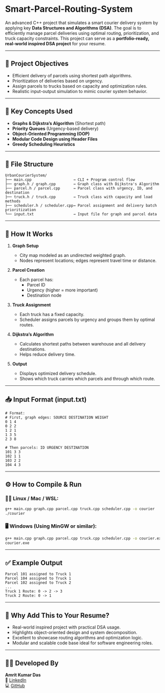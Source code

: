 # Smart-Parcel-Routing-System

An advanced C++ project that simulates a smart courier delivery system by applying key **Data Structures and Algorithms (DSA)**. The goal is to efficiently manage parcel deliveries using optimal routing, prioritization, and truck capacity constraints. This project can serve as a **portfolio-ready, real-world inspired DSA project** for your resume.

---

## 📌 Project Objectives

- Efficient delivery of parcels using shortest path algorithms.
- Prioritization of deliveries based on urgency.
- Assign parcels to trucks based on capacity and optimization rules.
- Realistic input-output simulation to mimic courier system behavior.

---

## 🧠 Key Concepts Used

- **Graphs & Dijkstra’s Algorithm** (Shortest path)
- **Priority Queues** (Urgency-based delivery)
- **Object-Oriented Programming (OOP)**
- **Modular Code Design using Header Files**
- **Greedy Scheduling Heuristics**

---

## 📁 File Structure

```
UrbanCourierSystem/
├── main.cpp                   → CLI + Program control flow
├── graph.h / graph.cpp        → Graph class with Dijkstra's Algorithm
├── parcel.h / parcel.cpp      → Parcel class with urgency, ID, and destination
├── truck.h / truck.cpp        → Truck class with capacity and load methods
├── scheduler.h / scheduler.cpp→ Parcel assignment and delivery batch prioritization
└── input.txt                  → Input file for graph and parcel data
```

---

## 🔧 How It Works

1. **Graph Setup**
   - City map modeled as an undirected weighted graph.
   - Nodes represent locations; edges represent travel time or distance.

2. **Parcel Creation**
   - Each parcel has:
     - Parcel ID
     - Urgency (higher = more important)
     - Destination node

3. **Truck Assignment**
   - Each truck has a fixed capacity.
   - Scheduler assigns parcels by urgency and groups them by optimal routes.

4. **Dijkstra’s Algorithm**
   - Calculates shortest paths between warehouse and all delivery destinations.
   - Helps reduce delivery time.

5. **Output**
   - Displays optimized delivery schedule.
   - Shows which truck carries which parcels and through which route.

---

## 📥 Input Format (input.txt)

```
# Format:
# First, graph edges: SOURCE DESTINATION WEIGHT
0 1 4
0 2 2
1 2 1
1 3 5
2 3 8

# Then parcels: ID URGENCY DESTINATION
101 3 3
102 1 1
103 2 2
104 4 3
```

---

## ⚙️ How to Compile & Run

### 🧑‍💻 Linux / Mac / WSL:
```bash
g++ main.cpp graph.cpp parcel.cpp truck.cpp scheduler.cpp -o courier
./courier
```

### 🖥️ Windows (Using MinGW or similar):
```bash
g++ main.cpp graph.cpp parcel.cpp truck.cpp scheduler.cpp -o courier.exe
courier.exe
```

---

## ✅ Example Output

```
Parcel 101 assigned to Truck 1
Parcel 104 assigned to Truck 1
Parcel 102 assigned to Truck 2
...
Truck 1 Route: 0 -> 2 -> 3
Truck 2 Route: 0 -> 1
```

---

## 💼 Why Add This to Your Resume?

- Real-world inspired project with practical DSA usage.
- Highlights object-oriented design and system decomposition.
- Excellent to showcase routing algorithms and optimization logic.
- Modular and scalable code base ideal for software engineering roles.

---

## 🧑‍💻 Developed By

**Amrit Kumar Das**  
🔗 [LinkedIn](http://www.linkedin.com/in/im-amrit-kumar)  
💻 [GitHub](https://github.com/im-amrit-kumar)



